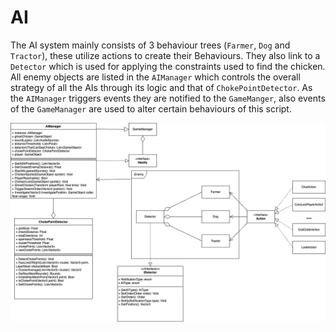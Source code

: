 # AI
The AI system mainly consists of 3 behaviour trees (`Farmer`, 
`Dog` and `Tractor`), these utilize actions to create their Behaviours. They 
also link to a `Detector` which is used for applying the constraints used to 
find the chicken. All enemy objects are listed in the `AIManager` which controls the 
overall strategy of all the AIs through its logic and that of `ChokePointDetector`. 
As the `AIManager` triggers events they are notified to the `GameManger`, also events 
of the `GameManager` are used to alter certain behaviours of this script.

![AI UML diagram](./images/AI.png)
